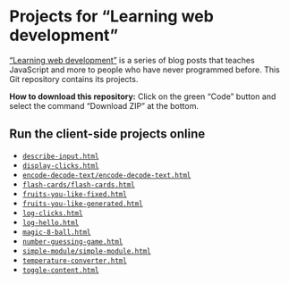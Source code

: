 # Projects for “Learning web development”

[“Learning web development”](https://2ality.com/2025/08/learning-web-dev-toc.html) is a series of blog posts that teaches JavaScript and more to people who have never programmed before. This Git repository contains its projects.

**How to download this repository:** Click on the green “Code” button and select the command “Download ZIP” at the bottom.

## Run the client-side projects online

* [`describe-input.html`](https://rauschma.github.io/learning-web-dev-code/projects/describe-input.html)
* [`display-clicks.html`](https://rauschma.github.io/learning-web-dev-code/projects/display-clicks.html)
* [`encode-decode-text/encode-decode-text.html`](https://rauschma.github.io/learning-web-dev-code/projects/encode-decode-text/encode-decode-text.html)
* [`flash-cards/flash-cards.html`](https://rauschma.github.io/learning-web-dev-code/projects/flash-cards/flash-cards.html)
* [`fruits-you-like-fixed.html`](https://rauschma.github.io/learning-web-dev-code/projects/fruits-you-like-fixed.html)
* [`fruits-you-like-generated.html`](https://rauschma.github.io/learning-web-dev-code/projects/fruits-you-like-generated.html)
* [`log-clicks.html`](https://rauschma.github.io/learning-web-dev-code/projects/log-clicks.html)
* [`log-hello.html`](https://rauschma.github.io/learning-web-dev-code/projects/log-hello.html)
* [`magic-8-ball.html`](https://rauschma.github.io/learning-web-dev-code/projects/magic-8-ball.html)
* [`number-guessing-game.html`](https://rauschma.github.io/learning-web-dev-code/projects/number-guessing-game.html)
* [`simple-module/simple-module.html`](https://rauschma.github.io/learning-web-dev-code/projects/simple-module/simple-module.html)
* [`temperature-converter.html`](https://rauschma.github.io/learning-web-dev-code/projects/temperature-converter.html)
* [`toggle-content.html`](https://rauschma.github.io/learning-web-dev-code/projects/toggle-content.html)
